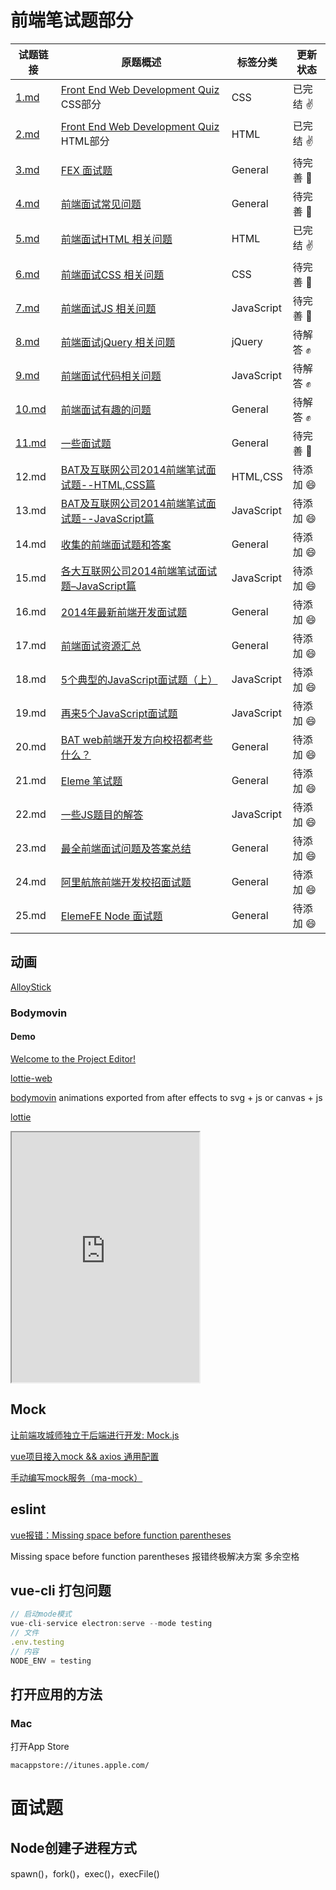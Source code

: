 # 前端笔试题部分

|试题链接|原题概述|标签分类|更新状态|
|---|---|---|---|
|[1.md](/questions/1.md) |<a href="http://davidshariff.com/quiz/" target="_blank">Front End Web Development Quiz</a> CSS部分| CSS |已完结 :v: |
|[2.md](/questions/2.md)|<a href="http://davidshariff.com/quiz/" target="_blank">Front End Web Development Quiz</a> HTML部分| HTML |已完结 :v: |
|[3.md](/questions/3.md)|<a href="https://github.com/fex-team/interview-questions" target="_blank">FEX 面试题</a>| General|待完善 :punch: |
|[4.md](/questions/4.md)|<a href="https://github.com/darcyclarke/Front-end-Developer-Interview-Questions#general" target="_blank">前端面试常见问题</a>| General|待完善 :punch: |
|[5.md](/questions/5.md)|<a href="https://github.com/darcyclarke/Front-end-Developer-Interview-Questions#html" target="_blank">前端面试HTML 相关问题</a>| HTML|已完结 :v: |
|[6.md](/questions/6.md)|<a href="https://github.com/darcyclarke/Front-end-Developer-Interview-Questions#css" target="_blank">前端面试CSS 相关问题</a>| CSS |待完善 :punch: |
|[7.md](/questions/7.md)|<a href="https://github.com/darcyclarke/Front-end-Developer-Interview-Questions#js" target="_blank">前端面试JS 相关问题</a>|JavaScript|待完善 :punch: |
|[8.md](/questions/8.md)|<a href="https://github.com/darcyclarke/Front-end-Developer-Interview-Questions#jquery" target="_blank">前端面试jQuery 相关问题</a>|jQuery|待解答 :fist: |
|[9.md](/questions/9.md)|<a href="https://github.com/darcyclarke/Front-end-Developer-Interview-Questions#jscode" target="_blank">前端面试代码相关问题</a>|JavaScript|待解答 :fist: |
|[10.md](/questions/10.md)|<a href="https://github.com/darcyclarke/Front-end-Developer-Interview-Questions#fun" target="_blank">前端面试有趣的问题</a>| General|待解答 :fist: |
|[11.md](/questions/11.md)|<a href="javascript:void(0);">一些面试题</a>| General|待完善 :punch: |
|12.md|[BAT及互联网公司2014前端笔试面试题--HTML,CSS篇](http://www.cnblogs.com/coco1s/p/4034937.html)|HTML,CSS|待添加 :smile:|
|13.md|[BAT及互联网公司2014前端笔试面试题--JavaScript篇](http://www.cnblogs.com/coco1s/p/4029708.html)|JavaScript|待添加 :smile:|
|14.md|[收集的前端面试题和答案](https://github.com/qiu-deqing/FE-interview)|General|待添加 :smile:|
|15.md|[各大互联网公司2014前端笔试面试题–JavaScript篇](http://www.codeceo.com/article/2014-javascript-interview.html#13688-tsina-1-6076-57d4d90508c08d162896a47818ce968b)|JavaScript|待添加 :smile:|
|16.md|[2014年最新前端开发面试题](https://github.com/markyun/My-blog/tree/master/Front-end-Developer-Questions/Questions-and-Answers)| General|待添加 :smile: |
|17.md|[前端面试资源汇总](https://github.com/infp/Front-end-Interview)| General|待添加 :smile: |
|18.md|[5个典型的JavaScript面试题（上）](http://web.jobbole.com/80564/)|JavaScript|待添加 :smile:|
|19.md|[再来5个JavaScript面试题](http://web.jobbole.com/81785/)|JavaScript|待添加 :smile:|
|20.md|[BAT web前端开发方向校招都考些什么？](http://www.zhihu.com/question/26188893)|General|待添加 :smile: |
|21.md|[Eleme 笔试题](https://github.com/sofish/hire)|General|待添加 :smile: |
|22.md|[一些JS题目的解答](https://github.com/xufei/blog/blob/master/posts/2013-12-02-%E4%B8%80%E4%BA%9BJS%E9%A2%98%E7%9B%AE%E7%9A%84%E8%A7%A3%E7%AD%94.md)|JavaScript|待添加 :smile: |
|23.md|[最全前端面试问题及答案总结](https://github.com/allenGKC/Front-end-Interview-questions)|General|待添加 :smile: |
|24.md|[阿里航旅前端开发校招面试题 ](https://github.com/jayli/jayli.github.com/issues/19)|General|待添加 :smile: |
|25.md|[ElemeFE Node 面试题](https://github.com/ElemeFE/node-interview)|General|待添加 :smile: |


## 动画
[AlloyStick](http://alloyteam.github.io/AlloyStick/ "拖动骨骼组合角色，设置简单的动画关键帧，依靠强大的自动补间和骨骼关系，就可以制作出逼真生动的canvas骨骼动画。可以畅快的运行在你的PC、手机、平板等设备里")
### Bodymovin

#### Demo
[Welcome to the Project Editor! ](https://codepen.io/airnan/project/editor/ZeNONO "就东方京东方")

[lottie-web](https://github.com/airbnb/lottie-web)

[bodymovin](https://codepen.io/collection/nVYWZR/?cursor=ZD0xJm89MCZwPTEmdj0zMDc2NjI1)
animations exported from after effects to svg + js or canvas + js

[lottie](http://airbnb.io/lottie/#/after-effects "Airbnb Lottie出品多终端动效文档")

<iframe src="https://9f8y7.csb.app/" height="400" allowfullscreen></iframe>

[]()

[]()

[]()

## Mock

[让前端攻城师独立于后端进行开发: Mock.js](https://segmentfault.com/a/1190000013022560?utm_source=sf-related)

[vue项目接入mock && axios 通用配置](https://segmentfault.com/a/1190000019964344?utm_source=sf-related)

[手动编写mock服务（ma-mock）](https://juejin.im/post/6844903641694863367)

[]()

[]()

[]()

[]()

## eslint

[vue报错：Missing space before function parentheses](https://www.jianshu.com/p/9081a28c1ac9)

Missing space before function parentheses 报错终极解决方案 多余空格

## vue-cli 打包问题

```js
// 启动mode模式
vue-cli-service electron:serve --mode testing
// 文件
.env.testing
// 内容
NODE_ENV = testing
```

## 打开应用的方法

### Mac

打开App Store

	macappstore://itunes.apple.com/





# 面试题

## Node创建子进程方式
spawn()，fork()，exec()，execFile()

## 